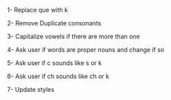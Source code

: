 1- Replace que with k

2- Remove Duplicate consonants

3- Capitalize vowels if there are more than one

4- Ask user if words are proper nouns and change if so

5- Ask user if c sounds like s or k

6- Ask user if ch sounds like ch or k

7- Update styles